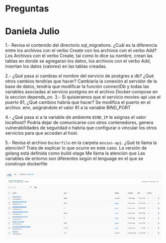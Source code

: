 # Preguntas
# Daniela Julio

1.- Revisa el contenido del directorio sql_migrations. ¿Cuál es la diferencia entre los archivos con el verbo Create con los archivos con el verbo Add?
Los Archivos con el verbo Create, tal como lo dice su nombre, crean las tablas en donde se agregaran los datos, los archivos con el verbo Add, insertan los datos (valores) en las tablas creadas.

2.- ¿Qué pasa si cambias el nombre del servicio de postgres a db? ¿Qué otros cambios tendrías que hacer?
Cambiaría la conexión al servidor de la base de datos, tendría que modificar la función connectDb y todas las variables asociadas al servicio postgres en el archivo Docker-compose
en la seccion depends_on.
3.- Si quisieramos que el servicio movies-api use el puerto 81, ¿Qué cambios habría que hacer? 
Se modifica el puerto en el archivo .env, asignándole el valor 81 a la variable BIND_PORT

4.- ¿Qué pasa si a la variable de ambiente `BIND_IP` le asignas el valor localhost?
Podría dejar de comunicarse con otros contenedores, genera vulnerabilidades de seguridad o habría que configurar  o vincular los otros servicios para que accedan al host.

5.- Revisa el archivo `Dockerfile` en la carpeta `movies-api`. ¿Qué te llama la atención? Trata de explicar lo que ocurre en este caso.
La versión de golang está definida como build-stage
Me llama la atención que Las variables de entorno son diferentes según el lenguage en el que se construye dockerfile


![Alt text](image.png)